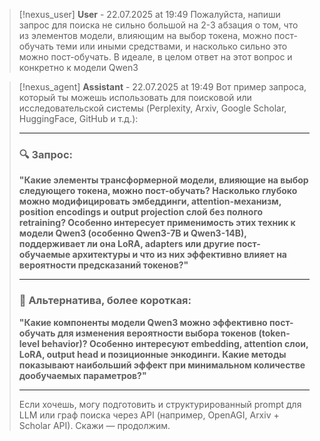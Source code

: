 >[!nexus_user] **User** - 22.07.2025 at 19:49
> Пожалуйста, напиши запрос для поиска не сильно большой на 2-3 абзация о том, что из элементов модели, влияющим на выбор токена, можно пост-обучать теми или иными средствами, и насколько сильно это можно пост-обучать. В идеале, в целом ответ на этот вопрос и конкретно к модели Qwen3
<!-- UID: 15c92681-896d-4f41-a874-4f7eccb5371a -->




>[!nexus_agent] **Assistant** - 22.07.2025 at 19:49
> Вот пример запроса, который ты можешь использовать для поисковой или исследовательской системы (Perplexity, Arxiv, Google Scholar, HuggingFace, GitHub и т.д.):
> 
> ---
> 
> ### 🔍 Запрос:
> 
> **"Какие элементы трансформерной модели, влияющие на выбор следующего токена, можно пост-обучать? Насколько глубоко можно модифицировать эмбеддинги, attention-механизм, position encodings и output projection слой без полного retraining? Особенно интересует применимость этих техник к модели Qwen3 (особенно Qwen3-7B и Qwen3-14B), поддерживает ли она LoRA, adapters или другие пост-обучаемые архитектуры и что из них эффективно влияет на вероятности предсказаний токенов?"**
> 
> ---
> 
> ### 🔎 Альтернатива, более короткая:
> 
> **"Какие компоненты модели Qwen3 можно эффективно пост-обучать для изменения вероятности выбора токенов (token-level behavior)? Особенно интересуют embedding, attention слои, LoRA, output head и позиционные энкодинги. Какие методы показывают наибольший эффект при минимальном количестве дообучаемых параметров?"**
> 
> ---
> 
> Если хочешь, могу подготовить и структурированный prompt для LLM или граф поиска через API (например, OpenAGI, Arxiv + Scholar API). Скажи — продолжим.
<!-- UID: 1daf7fca-86d5-4e27-a82f-9b9696fe0fd2 -->